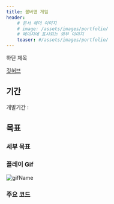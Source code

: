 ```yaml
---
title: 봄버맨 게임
header:
    # 문서 해더 이미지
    # image: /assets/images/portfolio/
    # 페이지에 표시되는 외부 이미지
    teaser: #/assets/images/portfolio/ 
---
```


하단 제목

[깃허브](https://github.com/mob954325/2DPlatformer_1)

## 기간
개발기간 : 

## 목표


### 세부 목표

### 플레이 Gif

![gifName](url)
  
### 주요 코드